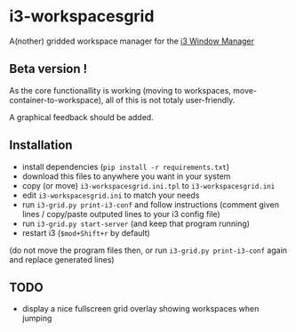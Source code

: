 # i3-workspacesgrid
A(nother) gridded workspace manager for the [i3 Window Manager](https://i3wm.org/)

## Beta version !

As the core functionallity is working (moving to workspaces, move-container-to-workspace), all of this is not totaly user-friendly.

A graphical feedback should be added.

## Installation

  - install dependencies (`pip install -r requirements.txt`)
  - download this files to anywhere you want in your system
  - copy (or move) `i3-workspacesgrid.ini.tpl` to `i3-workspacesgrid.ini`
  - edit `i3-workspacesgrid.ini` to match your needs
  - run `i3-grid.py print-i3-conf` and follow instructions (comment given lines / copy/paste outputed lines to your i3 config file)
  - run `i3-grid.py start-server` (and keep that program running)
  - restart i3 (`$mod+Shift+r` by default)

(do not move the program files then, or run `i3-grid.py print-i3-conf` again and replace generated lines)

## TODO

  - display a nice fullscreen grid overlay showing workspaces when jumping
